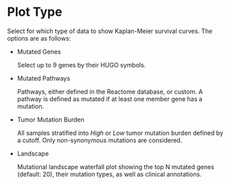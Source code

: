 # Plot Type

Select for which type of data to show Kaplan-Meier survival curves. The options are as follows:

- Mutated Genes

  Select up to 9 genes by their HUGO symbols.

- Mutated Pathways

  Pathways, either defined in the Reactome database, or custom.  A pathway is defined as mutated if at least one member gene has a mutation.

- Tumor Mutation Burden

  All samples stratified into *High* or *Low* tumor mutation burden defined by a cutoff.  Only non-synonymous mutations are considered.

- Landscape

  Mutational landscape waterfall plot showing the top N mutated genes (default: 20), their mutation types, as well as clinical annotations.
